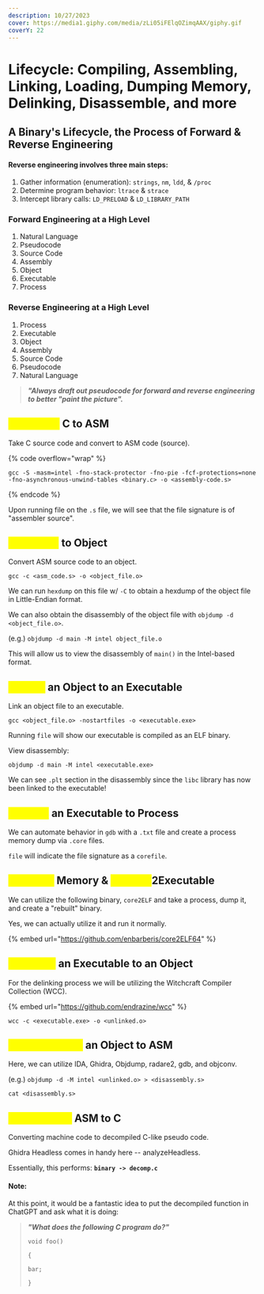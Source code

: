```yaml
---
description: 10/27/2023
cover: https://media1.giphy.com/media/zLi05iFElqOZimqAAX/giphy.gif
coverY: 22
---
```


# Lifecycle: Compiling, Assembling, Linking, Loading, Dumping Memory, Delinking, Disassemble, and more

## A Binary's Lifecycle, the Process of Forward & Reverse Engineering

#### Reverse engineering involves three main steps:

1. Gather information (enumeration): `strings`, `nm`, `ldd`, & `/proc`
2. Determine program behavior: `ltrace` & `strace`
3. Intercept library calls: `LD_PRELOAD` & `LD_LIBRARY_PATH`

### Forward Engineering at a High Level

1. Natural Language
2. Pseudocode
3. Source Code
4. Assembly
5. Object
6. Executable
7. Process

### Reverse Engineering at a High Level

1. Process
2. Executable
3. Object
4. Assembly
5. Source Code
6. Pseudocode
7. Natural Language

> _**"Always draft out pseudocode for forward and reverse engineering to better "paint the picture".**_

## <mark style="color:yellow;">Compiling</mark> C to ASM

Take C source code and convert to ASM code (source).

{% code overflow="wrap" %}
```
gcc -S -masm=intel -fno-stack-protector -fno-pie -fcf-protections=none -fno-asynchronous-unwind-tables <binary.c> -o <assembly-code.s>
```
{% endcode %}

Upon running file on the `.s` file, we will see that the file signature is of "assembler source".

## <mark style="color:yellow;">Assembly</mark> to Object

Convert ASM source code to an object.

```
gcc -c <asm_code.s> -o <object_file.o>
```

We can run `hexdump` on this file w/ `-C` to obtain a hexdump of the object file in Little-Endian format.

We can also obtain the disassembly of the object file with `objdump -d <object_file.o>`.

(e.g.) `objdump -d main -M intel object_file.o`

This will allow us to view the disassembly of `main()` in the Intel-based format.

## <mark style="color:yellow;">Linking</mark> an Object to an Executable

Link an object file to an executable.

```
gcc <object_file.o> -nostartfiles -o <executable.exe>
```

Running `file` will show our executable is compiled as an ELF binary.

View disassembly:

```
objdump -d main -M intel <executable.exe>
```

We can see `.plt` section in the disassembly since the `libc` library has now been linked to the executable!

## <mark style="color:yellow;">Loading</mark> an Executable to Process

We can automate behavior in `gdb` with a `.txt` file and create a process memory dump via `.core` files.

`file` will indicate the file signature as a `corefile`.

## <mark style="color:yellow;">Dumping</mark> Memory & <mark style="color:yellow;">Process</mark>2Executable

We can utilize the following binary, `core2ELF` and take a process, dump it, and create a "rebuilt" binary.

Yes, we can actually utilize it and run it normally.

{% embed url="https://github.com/enbarberis/core2ELF64" %}

## <mark style="color:yellow;">Delinking</mark> an Executable to an Object

For the delinking process we will be utilizing the Witchcraft Compiler Collection (WCC).

{% embed url="https://github.com/endrazine/wcc" %}

```
wcc -c <executable.exe> -o <unlinked.o>
```

## <mark style="color:yellow;">Disassembling</mark> an Object to ASM

Here, we can utilize IDA, Ghidra, Objdump, radare2, gdb, and objconv.

(e.g.) `objdump -d -M intel <unlinked.o> > <disassembly.s>`

`cat <disassembly.s>`

## <mark style="color:yellow;">Decompiling</mark> ASM to C

Converting machine code to decompiled C-like pseudo code.

Ghidra Headless comes in handy here -- analyzeHeadless.

Essentially, this performs: **`binary -> decomp.c`**

#### Note:

At this point, it would be a fantastic idea to put the decompiled function in ChatGPT and ask what it is doing:

> _**"What does the following C program do?"**_
>
> `void foo()`
>
> `{`
>
> `bar;`
>
> `}`

